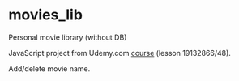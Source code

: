 # movies_lib
Personal movie library (without DB)

JavaScript project from Udemy.com [course](https://www.udemy.com/course/javascript_full/) (lesson 19132866/48). 

Add/delete movie name.
